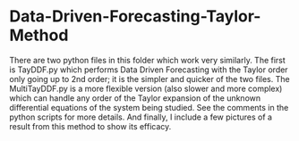 # Data-Driven-Forecasting-Taylor-Method
There are two python files in this folder which work very similarly. The first is TayDDF.py which performs Data Driven Forecasting with the Taylor order only going up to 2nd order; it is the simpler and quicker of the two files. The MultiTayDDF.py is a more flexible version (also slower and more complex) which can handle any order of the Taylor expansion of the unknown differential equations of the system being studied. See the comments in the python scripts for more details.
And finally, I include a few pictures of a result from this method to show its efficacy.
